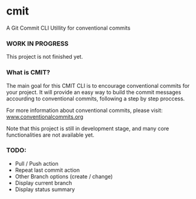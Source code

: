 # cmit

A Git Commit CLI Utillity for conventional commits

### WORK IN PROGRESS

This project is not finished yet.

### What is CMIT?

The main goal for this CMIT CLI is to encourage conventional commits for your project. It will provide an easy way to build the commit messages accourding to conventional commits, following a step by step proccess.

For more information about conventional commits, please visit:
www.conventionalcommits.org

Note that this project is still in development stage, and many core functionalities are not available yet.

### TODO:

- Pull / Push action
- Repeat last commit action
- Other Branch options (create / change)
- Display current branch
- Display status summary

